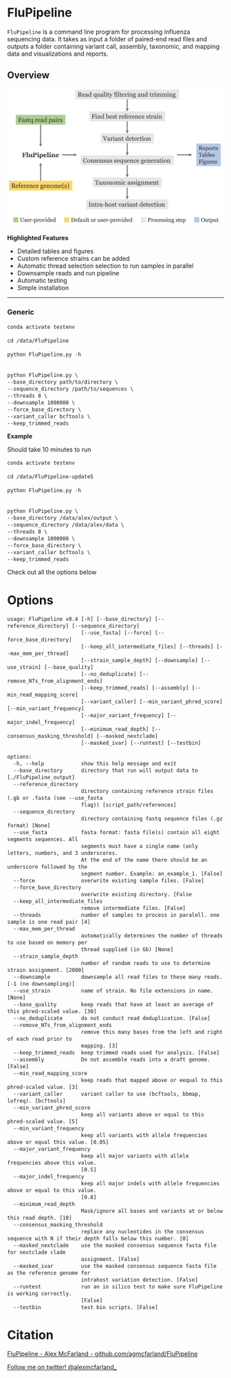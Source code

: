 # FluPipeline

`FluPipeline` is a command line program for processing influenza sequencing data. It takes as input a folder of paired-end read files and outputs a folder containing variant call, assembly, taxonomic, and mapping data and visualizations and reports.

## Overview

<img src="docs/overview.png" alt="FluPipeline overview" width=1000>

**Highlighted Features**

- Detailed tables and figures
- Custom reference strains can be added
- Automatic thread selection selection to run samples in parallel
- Downsample reads and run pipeline
- Automatic testing
- Simple installation

---

### Generic

```
conda activate testenv

cd /data/FluPipeline

python FluPipeline.py -h


python FluPipeline.py \
--base_directory path/to/directory \
--sequence_directory /path/to/sequences \
--threads 8 \
--downsample 1000000 \
--force_base_directory \
--variant_caller bcftools \
--keep_trimmed_reads
```

**Example**

Should take 10 minutes to run

```
conda activate testenv

cd /data/FluPipeline-update5

python FluPipeline.py -h


python FluPipeline.py \
--base_directory /data/alex/output \
--sequence_directory /data/alex/data \
--threads 8 \
--downsample 1000000 \
--force_base_directory \
--variant_caller bcftools \
--keep_trimmed_reads
```



Check out all the options below

# Options

```
usage: FluPipeline v0.4 [-h] [--base_directory] [--reference_directory] [--sequence_directory]
                        [--use_fasta] [--force] [--force_base_directory]
                        [--keep_all_intermediate_files] [--threads] [--max_mem_per_thread]
                        [--strain_sample_depth] [--downsample] [--use_strain] [--base_quality]
                        [--no_deduplicate] [--remove_NTs_from_alignment_ends]
                        [--keep_trimmed_reads] [--assembly] [--min_read_mapping_score]
                        [--variant_caller] [--min_variant_phred_score] [--min_variant_frequency]
                        [--major_variant_frequency] [--major_indel_frequency]
                        [--minimum_read_depth] [--consensus_masking_threshold] [--masked_nextclade]
                        [--masked_ivar] [--runtest] [--testbin]

options:
  -h, --help            show this help message and exit
  --base_directory      directory that run will output data to [./FluPipeline_output]
  --reference_directory
                        directory containing reference strain files (.gb or .fasta (see --use_fasta
                        flag)) [script_path/references]
  --sequence_directory
                        directory containing fastq sequence files (.gz format) [None]
  --use_fasta           fasta format: fasta file(s) contain all eight segments sequences. All
                        segments must have a single name (only letters, numbers, and 3 underscores.
                        At the end of the name there should be an underscore followed by the
                        segment number. Example: an_example_1. [False]
  --force               overwrite existing sample files. [False]
  --force_base_directory
                        overwrite existing directory. [False
  --keep_all_intermediate_files
                        remove intermediate files. [False]
  --threads             number of samples to process in paralell. one sample is one read pair [4]
  --max_mem_per_thread
                        automatically determines the number of threads to use based on memory per
                        thread supplied (in Gb) [None]
  --strain_sample_depth
                        number of random reads to use to determine strain assignment. [2000]
  --downsample          downsample all read files to these many reads. [-1 (no downsampling)]
  --use_strain          name of strain. No file extensions in name. [None]
  --base_quality        keep reads that have at least an average of this phred-scaled value. [30]
  --no_deduplicate      do not conduct read deduplication. [False]
  --remove_NTs_from_alignment_ends
                        remove this many bases from the left and right of each read prior to
                        mapping. [3]
  --keep_trimmed_reads  keep trimmed reads used for analysis. [False]
  --assembly            Do not assemble reads into a draft genome. [False]
  --min_read_mapping_score
                        keep reads that mapped above or eequal to this phred-scaled value. [3]
  --variant_caller      variant caller to use (bcftools, bbmap, lofreq). [bcftools]
  --min_variant_phred_score
                        keep all variants above or equal to this phred-scaled value. [5]
  --min_variant_frequency
                        keep all variants with allele frequencies above or equal this value. [0.05]
  --major_variant_frequency
                        keep all major variants with allele frequencies above this value.
                        [0.5]
  --major_indel_frequency
                        keep all major indels with allele frequencies above or equal to this value.
                        [0.8]
  --minimum_read_depth
                        Mask/ignore all bases and variants at or below this read depth. [10]
  --consensus_masking_threshold
                        replace any nucleotides in the consensus sequence with N if their depth falls below this number. [0]
  --masked_nextclade    use the masked consensus sequence fasta file for nextclade clade
                        assignment. [False]
  --masked_ivar         use the masked consensus sequence fasta file as the reference genome for
                        intrahost variation detection. [False]
  --runtest             run an in silico test to make sure FluPipeline is working correctly.
                        [False]
  --testbin             test bin scripts. [False]
  ```


# Citation

[FluPipeline - Alex McFarland - github.com/agmcfarland/FluPipeline](https://github.com/agmcfarland/FluPipeline)

[Follow me on twitter! @alexmcfarland_](https://twitter.com/alexmcfarland_)

